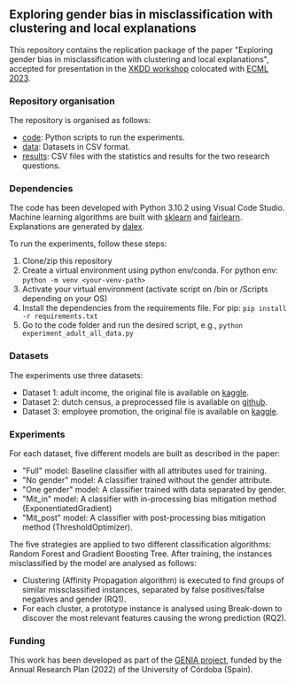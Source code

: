 ## Exploring gender bias in misclassification with clustering and local explanations

This repository contains the replication package of the paper "Exploring gender bias in misclassification with clustering and local explanations", accepted for presentation in the [XKDD workshop](http://xkdd2023.isti.cnr.it/) colocated with [ECML 2023](https://2023.ecmlpkdd.org/).

### Repository organisation

The repository is organised as follows:

- [code](https://github.com/aurorarq/xkdd23-genderbias/tree/main/code): Python scripts to run the experiments.
- [data](https://github.com/aurorarq/xkdd23-genderbias/tree/main/data): Datasets in CSV format.
- [results](https://github.com/aurorarq/xkdd23-genderbias/tree/main/results): CSV files with the statistics and results for the two research questions.

### Dependencies

The code has been developed with Python 3.10.2 using Visual Code Studio. Machine learning algorithms are built with [sklearn](https://github.com/scikit-learn/scikit-learn) and [fairlearn](https://github.com/fairlearn/fairlearn). Explanations are generated by [dalex](https://github.com/ModelOriented/DALEX/).

To run the experiments, follow these steps:

1. Clone/zip this repository
2. Create a virtual environment using python env/conda. For python env: `python -m venv <your-venv-path>`
3. Activate your virtual environment (activate script on /bin or /Scripts depending on your OS)
4. Install the dependencies from the requirements file. For pip: `pip install -r requirements.txt`
5. Go to the code folder and run the desired script, e.g., `python experiment_adult_all_data.py`

### Datasets

The experiments use three datasets:

- Dataset 1: adult income, the original file is available on [kaggle](https://www.kaggle.com/datasets/wenruliu/adult-income-dataset).
- Dataset 2: dutch census, a preprocessed file is available on [github](https://github.com/alku7660/counterfactual-fairness/blob/main/Datasets/dutch/preprocessed_dutch.csv).
- Dataset 3: employee promotion, the original file is available on [kaggle](https://www.kaggle.com/datasets/arashnic/hr-ana).

### Experiments

For each dataset, five different models are built as described in the paper: 

- "Full" model: Baseline classifier with all attributes used for training.
- "No gender" model: A classifier trained without the gender attribute.
- "One gender" model: A classifier trained with data separated by gender.
- "Mit_in" model: A classifier with in-processing bias mitigation method (ExponentiatedGradient)
- "Mit_post" model: A classifier with post-processing bias mitigation method (ThresholdOptimizer).

The five strategies are applied to two different classification algorithms: Random Forest and Gradient Boosting Tree. After training, the instances misclassified by the model are analysed as follows:

- Clustering (Affinity Propagation algorithm) is executed to find groups of similar missclassified instances, separated by false positives/false negatives and gender (RQ1).
- For each cluster, a prototype instance is analysed using Break-down to discover the most relevant features causing the wrong prediction (RQ2).

### Funding

This work has been developed as part of the [GENIA project](https://github.com/aurorarq/genia), funded by the Annual Research Plan (2022) of the University of Córdoba (Spain).

